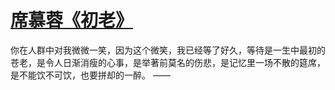 # [席慕蓉《初老》 ​](https://github.com/miss-shiyi/miss-shiyi/issues/96)

你在人群中对我微微一笑，因为这个微笑，我已经等了好久，等待是一生中最初的苍老，是令人日渐消瘦的心事，是举著前莫名的伤悲，是记忆里一场不散的筵席，是不能饮不可饮，也要拼却的一醉。
——